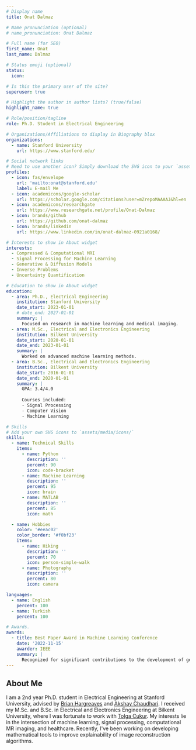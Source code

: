```yaml
---
# Display name
title: Onat Dalmaz

# Name pronunciation (optional)
# name_pronunciation: Onat Dalmaz

# Full name (for SEO)
first_name: Onat
last_name: Dalmaz

# Status emoji (optional)
status:
  icon:

# Is this the primary user of the site?
superuser: true

# Highlight the author in author lists? (true/false)
highlight_name: true

# Role/position/tagline
role: Ph.D. Student in Electrical Engineering

# Organizations/Affiliations to display in Biography blox
organizations:
  - name: Stanford University
    url: https://www.stanford.edu/

# Social network links
# Need to use another icon? Simply download the SVG icon to your `assets/media/icons/` folder.
profiles:
  - icon: fas/envelope
    url: 'mailto:onat@stanford.edu'
    label: E-mail Me
  - icon: academicons/google-scholar
    url: https://scholar.google.com/citations?user=mZrepoMAAAAJ&hl=en
  - icon: academicons/researchgate
    url: https://www.researchgate.net/profile/Onat-Dalmaz
  - icon: brands/github
    url: https://github.com/onat-dalmaz
  - icon: brands/linkedin
    url: https://www.linkedin.com/in/onat-dalmaz-0921a0168/

# Interests to show in About widget
interests:
  - Compressed & Computational MRI
  - Signal Processing for Machine Learning
  - Generative & Diffusion Models
  - Inverse Problems
  - Uncertainty Quantification

# Education to show in About widget
education:
  - area: Ph.D., Electrical Engineering
    institution: Stanford University
    date_start: 2023-01-01
    # date_end: 2027-01-01
    summary: |
      Focused on research in machine learning and medical imaging.
  - area: M.Sc., Electrical and Electronics Engineering
    institution: Bilkent University
    date_start: 2020-01-01
    date_end: 2023-01-01
    summary: |
      Worked on advanced machine learning methods.
  - area: B.Sc., Electrical and Electronics Engineering
    institution: Bilkent University
    date_start: 2016-01-01
    date_end: 2020-01-01
    summary: |
      GPA: 3.4/4.0
      
      Courses included:
      - Signal Processing
      - Computer Vision
      - Machine Learning

# Skills
# Add your own SVG icons to `assets/media/icons/`
skills:
  - name: Technical Skills
    items:
      - name: Python
        description: ''
        percent: 90
        icon: code-bracket
      - name: Machine Learning
        description: ''
        percent: 95
        icon: brain
      - name: MATLAB
        description: ''
        percent: 85
        icon: math

  - name: Hobbies
    color: '#eeac02'
    color_border: '#f0bf23'
    items:
      - name: Hiking
        description: ''
        percent: 70
        icon: person-simple-walk
      - name: Photography
        description: ''
        percent: 80
        icon: camera

languages:
  - name: English
    percent: 100
  - name: Turkish
    percent: 100

# Awards.
awards:
  - title: Best Paper Award in Machine Learning Conference
    date: '2022-11-15'
    awarder: IEEE
    summary: |
      Recognized for significant contributions to the development of generative models for medical imaging.
---
```


## About Me

I am a 2nd year Ph.D. student in Electrical Engineering at Stanford University, advised by [Brian Hargreaves](https://med.stanford.edu/profiles/brian-hargreaves#bio) and [Akshay Chaudhari](https://profiles.stanford.edu/akshay-chaudhari). I received my M.Sc. and B.Sc. in Electrical and Electronics Engineering at Bilkent University, where I was fortunate to work with [Tolga Cukur](http://kilyos.ee.bilkent.edu.tr/~cukur/). My interests lie in the intersection of machine learning, signal processing, computational MR imaging, and healthcare. Recently, I've been working on developing mathematical tools to improve explainability of image reconstruction algorithms.
